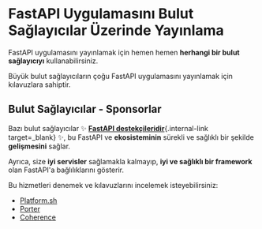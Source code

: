 # FastAPI Uygulamasını Bulut Sağlayıcılar Üzerinde Yayınlama

FastAPI uygulamasını yayınlamak için hemen hemen **herhangi bir bulut sağlayıcıyı** kullanabilirsiniz.

Büyük bulut sağlayıcıların çoğu FastAPI uygulamasını yayınlamak için kılavuzlara sahiptir.

## Bulut Sağlayıcılar - Sponsorlar

Bazı bulut sağlayıcılar ✨ [**FastAPI destekçileridir**](../help-fastapi.md#sponsor-the-author){.internal-link target=_blank} ✨, bu FastAPI ve **ekosisteminin** sürekli ve sağlıklı bir şekilde **gelişmesini** sağlar.

Ayrıca, size **iyi servisler** sağlamakla kalmayıp, **iyi ve sağlıklı bir framework** olan FastAPI'a bağlılıklarını gösterir.

Bu hizmetleri denemek ve kılavuzlarını incelemek isteyebilirsiniz:

* <a href="https://docs.platform.sh/languages/python.html?utm_source=fastapi-signup&utm_medium=banner&utm_campaign=FastAPI-signup-June-2023" class="external-link" target="_blank">Platform.sh</a>
* <a href="https://docs.porter.run/language-specific-guides/fastapi" class="external-link" target="_blank">Porter</a>
* <a href="https://docs.withcoherence.com/coherence-templates/full-stack-template/#fastapi?utm_medium=advertising&utm_source=fastapi&utm_campaign=docs" class="external-link" target="_blank">Coherence</a>
